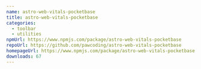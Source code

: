 ```yaml
---
name: astro-web-vitals-pocketbase
title: astro-web-vitals-pocketbase
categories:
  - toolbar
  - utilities
npmUrl: https://www.npmjs.com/package/astro-web-vitals-pocketbase
repoUrl: https://github.com/pawcoding/astro-web-vitals-pocketbase
homepageUrl: https://www.npmjs.com/package/astro-web-vitals-pocketbase
downloads: 67
---
```


